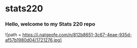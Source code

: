 # stats220
### Hello, welcome to my Stats 220 repo

![path = https://i.natgeofe.com/n/812b8651-3c67-4eae-935d-af57b1980d04/1721276.jpg]
